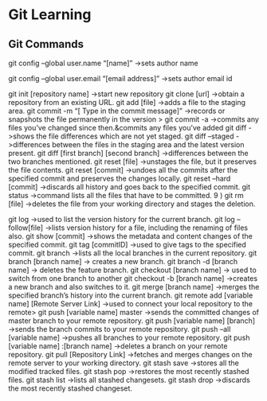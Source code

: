 # Git Learning

## Git Commands

git config –global user.name “[name]” ->sets author name

git config –global user.email “[email address]” ->sets author email id

git init [repository name] ->start new repository
git clone [url] ->obtain a repository from an existing URL.
git add [file] ->adds a file to the staging area.
git commit -m “[ Type in the commit message]” ->records or snapshots the file permanently in the version >
git commit -a ->commits any files you’ve changed since then.&commits any files you’ve added
git diff ->shows the file differences which are not yet staged.
git diff –staged ->differences between the files in the staging area and the latest version present.
git diff [first branch] [second branch] ->differences between the two branches mentioned.
git reset [file] ->unstages the file, but it preserves the file contents.
git reset [commit] ->undoes all the commits after the specified commit and preserves the changes locally.
git reset –hard [commit] ->discards all history and goes back to the specified commit.
git status ->command lists all the files that have to be committed.
9 ) git rm [file] ->deletes the file from your working directory and stages the deletion.

git log ->used to list the version history for the current branch.
git log –follow[file] ->lists version history for a file, including the renaming of files also.
git show [commit] ->shows the metadata and content changes of the specified commit.
git tag [commitID] ->used to give tags to the specified commit.
git branch ->lists all the local branches in the current repository.
git branch [branch name] -> creates a new branch.
git branch -d [branch name] -> deletes the feature branch.
git checkout [branch name] -> used to switch from one branch to another
git checkout -b [branch name] ->creates a new branch and also switches to it.
git merge [branch name] ->merges the specified branch’s history into the current branch.
git remote add [variable name] [Remote Server Link] ->used to connect your local repository to the remote>
git push [variable name] master ->sends the committed changes of master branch to your remote repository.
git push [variable name] [branch] ->sends the branch commits to your remote repository.
git push –all [variable name] ->pushes all branches to your remote repository.
git push [variable name] :[branch name] ->deletes a branch on your remote repository.
git pull [Repository Link] ->fetches and merges changes on the remote server to your working directory.
git stash save ->stores all the modified tracked files.
git stash pop ->restores the most recently stashed files.
git stash list ->lists all stashed changesets.
git stash drop ->discards the most recently stashed changeset.
